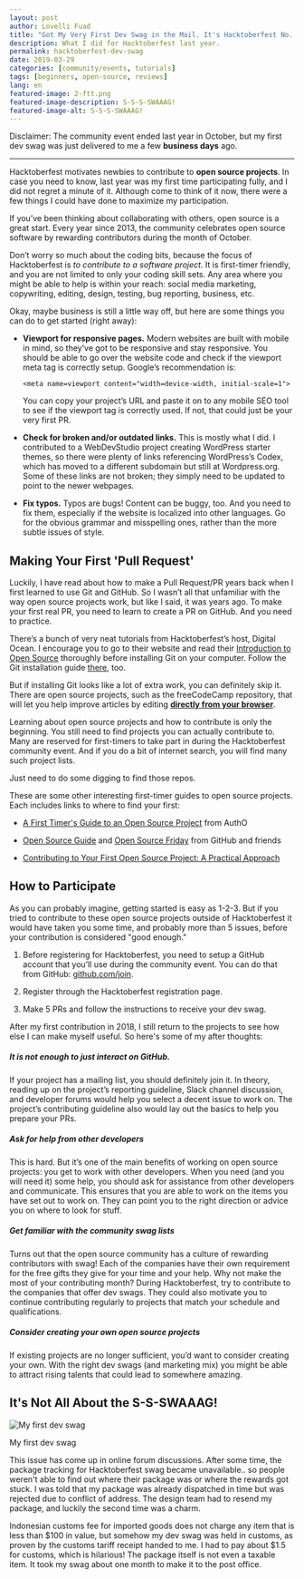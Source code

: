 ```yaml
---
layout: post
author: Lovelli Fuad
title: "Got My Very First Dev Swag in the Mail. It's Hacktoberfest No. 5!"
description: What I did for Hacktoberfest last year. 
permalink: hacktoberfest-dev-swag
date: 2019-03-29
categories: [community/events, tutorials]
tags: [beginners, open-source, reviews]
lang: en
featured-image: 2-ftt.png
featured-image-description: S-S-S-SWAAAG!
featured-image-alt: S-S-S-SWAAAG!
---
```


Disclaimer: The community event ended last year in October, but my first dev swag was just delivered to me a few **business days** ago.

---

Hacktoberfest motivates newbies to contribute to **open source projects**. In case you need to know, last year was my first time participating fully, and I did not regret a minute of it. Although come to think of it now, there were a few things I could have done to maximize my participation. 

If you’ve been thinking about collaborating with others, open source is a great start. Every year since 2013, the community celebrates open source software by rewarding contributors during the month of October. 

Don’t worry so much about the coding bits, because the focus of Hacktoberfest is *to contribute to a software project*. It is first-timer friendly, and you are not limited to only your coding skill sets. Any area where you might be able to help is within your reach: social media marketing, copywriting, editing, design, testing, bug reporting, business, etc.

Okay, maybe business is still a little way off, but here are some things you can do to get started (right away):


* **Viewport for responsive pages.** Modern websites are built with mobile in mind, so they’ve got to be responsive and stay responsive. You should be able to go over the website code and check if the viewport meta tag is correctly setup. Google’s recommendation is: 

  ```<meta name=viewport content="width=device-width, initial-scale=1">```

  You can copy your project’s URL and paste it on to any mobile SEO tool to see if the viewport tag is correctly used. If not, that could just be your very first PR. 

* **Check for broken and/or outdated links.** This is mostly what I did. I contributed to a WebDevStudio project creating WordPress starter themes, so there were plenty of links referencing WordPress’s Codex, which has moved to a different subdomain but still at Wordpress.org. Some of these links are not broken; they simply need to be updated to point to the newer webpages. 

* **Fix typos.** Typos are bugs! Content can be buggy, too. And you need to fix them, especially if the website is localized into other languages. Go for the obvious grammar and misspelling ones, rather than the more subtle issues of style. 

## Making Your First 'Pull Request'

Luckily, I have read about how to make a Pull Request/PR years back when I first learned to use Git and GitHub. So I wasn’t all that unfamiliar with the way open source projects work, but like I said, it was years ago. To make your first real PR, you need to learn to create a PR on GitHub. And you need to practice. 

There’s a bunch of very neat tutorials from Hacktoberfest’s host, Digital Ocean. I encourage you to go to their website and read their [Introduction to Open Source](https://www.digitalocean.com/community/tutorial_series/an-introduction-to-open-source) thoroughly before installing Git on your computer. Follow the Git installation guide [there](https://www.digitalocean.com/community/tutorials/how-to-contribute-to-open-source-getting-started-with-git#contributing-to-open-source-projects), too. 

But if installing Git looks like a lot of extra work, you can definitely skip it. There are open source projects, such as the freeCodeCamp repository, that will let you help improve articles by editing **[directly from your browser](https://medium.freecodecamp.org/hacktoberfest-2018-how-you-can-get-your-free-shirt-even-if-youre-new-to-coding-96080dd0b01b)**. 

Learning about open source projects and how to contribute is only the beginning. You still need to find projects you can actually contribute to. Many are reserved for first-timers to take part in during the Hacktoberfest community event. And if you do a bit of internet search, you will find many such project lists.

Just need to do some digging to find those repos. 

These are some other interesting first-timer guides to open source projects. Each includes links to where to find your first:

* [A First Timer's Guide to an Open Source Project](https://auth0.com/blog/a-first-timers-guide-to-an-open-source-project/)  from AuthO

* [Open Source Guide](https://opensource.guide/) and [Open Source Friday](https://opensourcefriday.com/#participate) from GitHub and friends

* [Contributing to Your First Open Source Project: A Practical Approach](https://blog.devcenter.co/contributing-to-your-first-open-source-project-a-practical-approach-1928c4cbdae)

## How to Participate

As you can probably imagine, getting started is easy as 1-2-3. But if you tried to contribute to these open source projects outside of Hacktoberfest it would have taken you some time, and probably more than 5 issues, before your contribution is considered "good enough." 

1.	Before registering for Hacktoberfest, you need to setup a GitHub account that you’ll use during the community event. You can do that from GitHub: [github.com/join](https://github.com/join).

2.	Register through the Hacktoberfest registration page. 

3.	Make 5 PRs and follow the instructions to receive your dev swag. 

After my first contribution in 2018, I still return to the projects to see how else I can make myself useful. So here's some of my after thoughts:

##### It is not enough to just interact on GitHub. 

If your project has a mailing list, you should definitely join it. In theory, reading up on the project’s reporting guideline, Slack channel discussion, and developer forums would help you select a decent issue to work on. The project’s contributing guideline also would lay out the basics to help you prepare your PRs. 

##### Ask for help from other developers

This is hard. But it’s one of the main benefits of working on open source projects: you get to work with other developers. When you need (and you will need it) some help, you should ask for assistance from other developers and communicate. This ensures that you are able to work on the items you have set out to work on. They can point you to the right direction or advice you on where to look for stuff. 

##### Get familiar with the community swag lists

Turns out that the open source community has a culture of rewarding contributors with swag! Each of the companies have their own requirement for the free gifts they give for your time and your help. Why not make the most of your contributing month? During Hacktoberfest, try to contribute to the companies that offer dev swags. They could also motivate you to continue contributing regularly to projects that match your schedule and qualifications. 

##### Consider creating your own open source projects

If existing projects are no longer sufficient, you’d want to consider creating your own. With the right dev swags (and marketing mix) you might be able to attract rising talents that could lead to somewhere amazing. 

## It's Not All About the S-S-SWAAAG!

![My first dev swag](/assets/image/2-ftt.png)
<p class="alpha">My first dev swag</p> 

This issue has come up in online forum discussions. After some time, the package tracking for Hacktoberfest swag became unavailable.. so people weren't able to find out where their package was or where the rewards got stuck. I was told that my package was already dispatched in time but was rejected due to conflict of address. The design team had to resend my package, and luckily the second time was a charm. 

Indonesian customs fee for imported goods does not charge any item that is less than $100 in value, but somehow my dev swag was held in customs, as proven by the customs tariff receipt handed to me. I had to pay about $1.5 for customs, which is hilarious! The package itself is not even a taxable item. It took my swag about one month to make it to the post office.  
